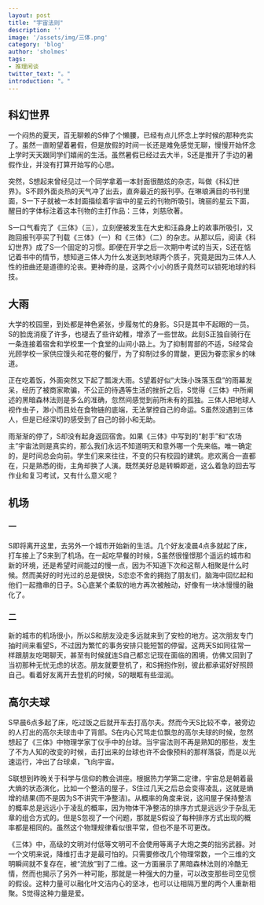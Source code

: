 ```yaml
---
layout: post
title: "宇宙法则"
description: ''
image: '/assets/img/三体.png'
category: 'blog'
author: 'sholmes'
tags:
- 推理闲谈
twitter_text: "。"
introduction: "。"
---
```


## 科幻世界

一个闷热的夏天，百无聊赖的S伸了个懒腰，已经有点儿怀念上学时候的那种充实了。虽然一直盼望着暑假，但是放假的时间一长还是难免感觉无聊，慢慢开始怀念上学时天天跟同学们嬉闹的生活。虽然暑假已经过去大半，S还是推开了手边的暑假作业，并没有打算开始写的心思。

突然，S想起来曾经见过一个同学拿着一本封面很酷炫的杂志，叫做《科幻世界》。S不顾外面炎热的天气冲了出去，直奔最近的报刊亭。在琳琅满目的书刊里面，S一下子就被一本封面描绘着宇宙中的星云的刊物所吸引。瑰丽的星云下面，醒目的字体标注着这本刊物的主打作品：三体，刘慈欣著。

S一口气看完了《三体》（三），立刻便被发生在大史和汪淼身上的故事所吸引，又跑回报刊亭买了刊载《三体》（一）和《三体》（二）的杂志。从那以后，阅读《科幻世界》成了S一个固定的习惯。即便在开学之后一次期中考试的当天，S还在惦记着书中的情节，想知道三体人为什么发送到地球两个质子，究竟是因为三体人人性的扭曲还是道德的沦丧。更神奇的是，这两个小小的质子竟然可以锁死地球的科技。

## 大雨

大学的校园里，到处都是神色紧张，步履匆忙的身影。S只是其中不起眼的一员。S的脸庞消瘦了许多，也褪去了些许幼稚，增添了一些世故。此刻S正独自骑行在一条连接着宿舍和学校里一个食堂的山间小路上。为了抑制胃部的不适，S经常会光顾学校一家供应馒头和花卷的餐厅，为了抑制过多的胃酸，更因为眷恋家乡的味道。

正在吃着饭，外面突然又下起了瓢泼大雨。S望着好似“大珠小珠落玉盘”的雨幕发呆，经历了被商家欺骗，不公正的待遇等生活的挫折之后，S觉得《三体》中所阐述的黑暗森林法则是多么的准确，忽然间感觉到前所未有的孤独。三体人把地球人视作虫子，渺小而且处在食物链的底端，无法掌控自己的命运。S虽然没遇到三体人，但是已经深切的感受到了自己的弱小和无助。

雨渐渐的停了，S却没有起身返回宿舍。如果《三体》中写到的“射手”和“农场主”宇宙法则是真实的，那么我们永远不知道明天和意外哪一个先来临。唯一确定的，是时间总会向前。学生们来来往往，不变的只有校园的建筑。悲欢离合一直都在，只是熟悉的街，主角却换了人演。既然美好总是转瞬即逝，这么着急的回去写作业和复习考试，又有什么意义呢？

## 机场

### 一

S即将离开这里，去另外一个城市开始新的生活。几个好友凌晨4点多就起了床，打车接上了S来到了机场。在一起吃早餐的时候，S虽然很憧憬那个遥远的城市和新的环境，还是希望时间能过的慢一点，因为不知道下次和这帮人相聚是什么时候。然而美好的时光过的总是很快，S恋恋不舍的拥抱了朋友们，脑海中回忆起和他们一起撸串的日子。S心底某个柔软的地方再次被触动，好像有一块冰慢慢的融化了。

### 二

新的城市的机场很小，所以S和朋友没走多远就来到了安检的地方。这次朋友专门抽时间来看望S，不过因为繁忙的事务安排只能短暂的停留。这两天S如同往常一样跟朋友吃喝聊天，甚至有时候就连S自己都忘记现在面临的困境，仿佛又回到了当初那种无忧无虑的状态。朋友就要登机了，和S拥抱作别，彼此都承诺好好照顾自己。看着好友离开去登机的时候，S的眼眶有些湿润。

## 高尔夫球

S早晨6点多起了床，吃过饭之后就开车去打高尔夫。然而今天S比较不幸，被旁边的人打出的高尔夫球击中了背部。S在内心咒骂走位飘忽的高尔夫球的时候，忽然想起了《三体》中物理学家丁仪手中的台球。当宇宙法则不再是熟知的那些，发生了不为人知的改变的时候，击打出来的台球也许不会像预料的那样落袋，而是以光速运行，冲出了台球桌，飞向宇宙。

S联想到昨晚关于科学与信仰的教会讲座。根据热力学第二定律，宇宙总是朝着最大熵的状态演化，比如一个整洁的屋子，S住过几天之后总会变得凌乱，这就是熵增的结果(而不是因为S不讲究干净整洁)。从概率的角度来说，这间屋子保持整洁的概率总是远远小于凌乱的概率，因为物体干净整洁的排序方式是远远少于杂乱无章的组合方式的。但是S忽视了一个问题，那就是S假设了每种排序方式出现的概率都是相同的。虽然这个物理规律看似很平常，但也不是不可更改。

《三体》中，高级的文明对付低等文明可不会使用等离子大炮之类的拙劣武器。对一个文明来说，降维打击才是最可怕的。只需要修改几个物理常数，一个三维的文明瞬间就不复存在，被“流放”到了二维。这一方面展示了黑暗森林法则的冷酷无情，然而也揭示了另外一种可能，那就是一种强大的力量，可以改变那些司空见惯的假设。这种力量可以融化叶文洁内心的坚冰，也可以让相隔万里的两个人重新相聚。S觉得这种力量是爱。
